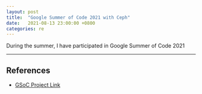 ```yaml
---
layout: post
title:  "Google Summer of Code 2021 with Ceph"
date:   2021-08-13 23:00:00 +0800
categories: re
---
```

During the summer, I have participated in Google Summer of Code 2021 

---
## References

- [GSoC Project Link]()

